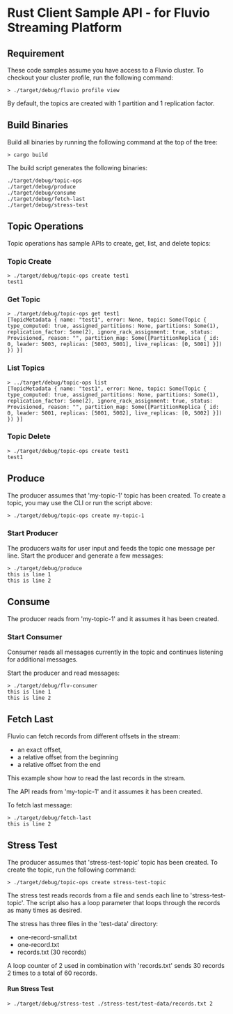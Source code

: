 # Rust Client Sample API - for Fluvio Streaming Platform

## Requirement

These code samples assume you have access to a Fluvio cluster. To checkout your cluster profile, run the following command:

```
> ./target/debug/fluvio profile view
```

By default, the topics are created with 1 partition and 1 replication factor.


## Build Binaries

Build all binaries by running the following command at the top of the tree:

```
> cargo build
```

The build script generates the following binaries:

```
./target/debug/topic-ops
./target/debug/produce
./target/debug/consume
./target/debug/fetch-last
./target/debug/stress-test
```


## Topic Operations

Topic operations has sample APIs to create, get, list, and delete topics:

### Topic Create

```
> ./target/debug/topic-ops create test1
test1
```

### Get Topic

```
> ./target/debug/topic-ops get test1
[TopicMetadata { name: "test1", error: None, topic: Some(Topic { type_computed: true, assigned_partitions: None, partitions: Some(1), replication_factor: Some(2), ignore_rack_assignment: true, status: Provisioned, reason: "", partition_map: Some([PartitionReplica { id: 0, leader: 5003, replicas: [5003, 5001], live_replicas: [0, 5001] }]) }) }]
```


### List Topics

```
> ../target/debug/topic-ops list
[TopicMetadata { name: "test1", error: None, topic: Some(Topic { type_computed: true, assigned_partitions: None, partitions: Some(1), replication_factor: Some(2), ignore_rack_assignment: true, status: Provisioned, reason: "", partition_map: Some([PartitionReplica { id: 0, leader: 5001, replicas: [5001, 5002], live_replicas: [0, 5002] }]) }) }]
```

### Topic Delete

```
> ./target/debug/topic-ops create test1
test1
```


## Produce

The producer assumes that 'my-topic-1' topic has been created.
To create a topic, you may use the CLI or run the script above:

```
> ./target/debug/topic-ops create my-topic-1
```


### Start Producer

The producers waits for user input and feeds the topic one message per line.
Start the producer and generate a few messages:

```
> ./target/debug/produce
this is line 1
this is line 2
```


## Consume

The producer reads from 'my-topic-1' and it assumes it has been created.

### Start Consumer

Consumer reads all messages currently in the topic and continues listening for additional messages. 

Start the producer and read messages:

```
> ./target/debug/flv-consumer
this is line 1
this is line 2
```

## Fetch Last

Fluvio can fetch records from different offsets in the stream:

* an exact offset,
* a relative offset from the beginning
* a relative offset from  the end

This example show how to read the last records in the stream. 

The API reads from 'my-topic-1' and it assumes it has been created.

To fetch last message:

```
> ./target/debug/fetch-last
this is line 2
```


## Stress Test

The producer assumes that 'stress-test-topic' topic has been created. To create the topic, run the following command:

```
> ./target/debug/topic-ops create stress-test-topic
```

The stress test reads records from a file and sends each line to 'stress-test-topic'. The script also has a loop parameter that loops through the records as many times as desired.

The stress has three files in the 'test-data' directory:

* one-record-small.txt
* one-record.txt
* records.txt (30 records)

A loop counter of 2 used in combination with 'records.txt' sends 30 records 2 times to a total of 60 records.

#### Run Stress Test

```
> ./target/debug/stress-test ./stress-test/test-data/records.txt 2
```

